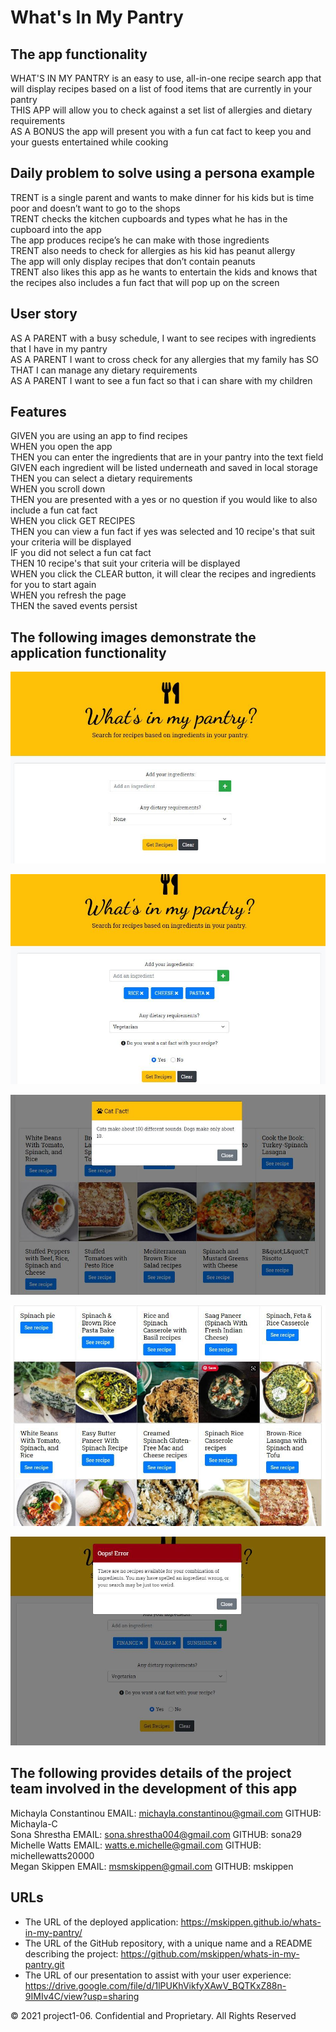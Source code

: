 # What's In My Pantry

## The app functionality

WHAT'S IN MY PANTRY is an easy to use, all-in-one recipe search app that will display recipes based on a list of food items that are currently in your pantry<br>
THIS APP will allow you to check against a set list of allergies and dietary requirements<br>
AS A BONUS the app will present you with a fun cat fact to keep you and your guests entertained while cooking<br>

## Daily problem to solve using a persona example

TRENT is a single parent and wants to make dinner for his kids but is time poor and doesn’t want to go to the shops<br>
TRENT checks the kitchen cupboards and types what he has in the cupboard into the app<br>
The app produces recipe’s he can make with those  ingredients<br>
TRENT also needs to check for allergies as his kid has peanut allergy<br>
The app will only display recipes that don’t contain peanuts<br>
TRENT also likes this app as he wants to entertain the kids and knows that the recipes also includes a fun fact that will pop up on the screen<br>

## User story

AS A PARENT with a busy schedule, I want to see recipes with ingredients that I have in my pantry<br>
AS A PARENT I want to cross check for any allergies that my family has SO THAT I can manage any dietary requirements<br>
AS A PARENT I want to see a fun fact so that i can share with my children<br>

## Features

GIVEN you are using an app to find recipes<br>
WHEN you open the app<br>
THEN you can enter the ingredients that are in your pantry into the text field<br>
GIVEN each ingredient will be listed underneath and saved in local storage<br>
THEN you can select a dietary requirements<br>
WHEN you scroll down<br>
THEN you are presented with a yes or no question if you would like to also include a fun cat fact<br>
WHEN you click GET RECIPES<br>
THEN you can view a fun fact if yes was selected and 10 recipe's that suit your criteria will be displayed<br>
IF you did not select a fun cat fact<br>
THEN 10 recipe's that suit your criteria will be displayed<br>
WHEN you click the CLEAR button, it will clear the recipes and ingredients for you to start again<br>
WHEN you refresh the page<br>
THEN the saved events persist<br>

## The following images demonstrate the application functionality

![The home screen.](./assets/img/WhatsInMyPantry.JPG)

![A user enters the ingredients and dietary requirements.](./assets/img/IngredientsDietary.JPG)

![Search for recipes with a cat fact modal.](./assets/img/CatFactModal.JPG)

![Search shows ten recipes at time in a grid.](./assets/img/RecipesTen.JPG)

![One example of an error modal.](./assets/img/ErrorModal.JPG)

## The following provides details of the project team involved in the development of this app

Michayla Constantinou EMAIL: michayla.constantinou@gmail.com GITHUB: Michayla-C<br>
Sona Shrestha	EMAIL:	sona.shrestha004@gmail.com GITHUB: sona29<br>
Michelle Watts	EMAIL: watts.e.michelle@gmail.com GITHUB: michellewatts20000<br>
Megan Skippen	EMAIL: msmskippen@gmail.com GITHUB: mskippen<br>

## URLs

- The URL of the deployed application: <https://mskippen.github.io/whats-in-my-pantry/>
- The URL of the GitHub repository, with a unique name and a README describing the project: <https://github.com/mskippen/whats-in-my-pantry.git>
- The URL of our presentation to assist with your user experience: <https://drive.google.com/file/d/1lPUKhVikfyXAwV_BQTKxZ88n-9IMIv4C/view?usp=sharing>

© 2021 project1-06. Confidential and Proprietary. All Rights Reserved
